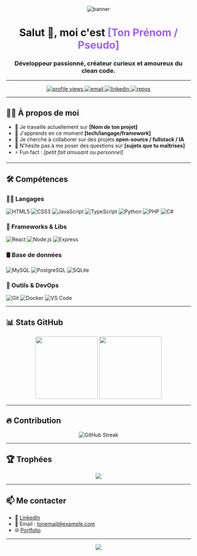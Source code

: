 <!-- Banner -->
<p align="center">
  <img src="https://capsule-render.vercel.app/api?type=waving&color=0:6e40c9,100:9f5fff&height=200&section=header&text=Bienvenue%20sur%20mon%20GitHub!&fontSize=40&fontColor=ffffff&animation=fadeIn" alt="banner" />
</p>

<!-- Introduction -->
<h1 align="center">Salut 👋, moi c'est <span style="color:#9f5fff">[Ton Prénom / Pseudo]</span></h1>
<h3 align="center">Développeur passionné, créateur curieux et amoureux du clean code.</h3>

---

<!-- Badges -->
<p align="center">
  <a href="https://github.com/THEkylokay">
    <img src="https://komarev.com/ghpvc/?username=THEkylokay&label=Vues%20du%20profil&color=9f5fff&style=flat" alt="profile views" />
  </a>
  <a href="mailto:tonemail@example.com">
    <img src="https://img.shields.io/badge/Email-me-blue?style=flat&logo=gmail" alt="email" />
  </a>
  <a href="https://linkedin.com/in/tonprofil">
    <img src="https://img.shields.io/badge/LinkedIn-Profil-0077B5?style=flat&logo=linkedin" alt="linkedin" />
  </a>
  <a href="https://github.com/THEkylokay?tab=repositories">
    <img src="https://img.shields.io/badge/Projets-voir%20tout-orange?style=flat&logo=github" alt="repos" />
  </a>
</p>

---

<!-- À propos de moi -->
## 🙋‍♂️ À propos de moi

- 🔭 Je travaille actuellement sur **[Nom de ton projet]**
- 🌱 J'apprends en ce moment **[tech/langage/framework]**
- 👯 Je cherche à collaborer sur des projets **open-source / fullstack / IA**
- 💬 N'hésite pas à me poser des questions sur **[sujets que tu maîtrises]**
- ⚡ Fun fact : *[petit fait amusant ou personnel]*

---

<!-- Compétences -->
## 🛠️ Compétences

### 👨‍💻 Langages

![HTML5](https://img.shields.io/badge/-HTML5-E34F26?style=flat&logo=html5&logoColor=white)
![CSS3](https://img.shields.io/badge/-CSS3-1572B6?style=flat&logo=css3)
![JavaScript](https://img.shields.io/badge/-JavaScript-F7DF1E?style=flat&logo=javascript&logoColor=black)
![TypeScript](https://img.shields.io/badge/-TypeScript-007ACC?style=flat&logo=typescript)
![Python](https://img.shields.io/badge/-Python-3776AB?style=flat&logo=python)
![PHP](https://img.shields.io/badge/-PHP-777BB4?style=flat&logo=php)
![C#](https://img.shields.io/badge/-C%23-239120?style=flat&logo=c-sharp&logoColor=white)

### 🧰 Frameworks & Libs

![React](https://img.shields.io/badge/-React-61DAFB?style=flat&logo=react)
![Node.js](https://img.shields.io/badge/-Node.js-339933?style=flat&logo=node.js)
![Express](https://img.shields.io/badge/-Express.js-000000?style=flat&logo=express)

### 🛢️ Base de données

![MySQL](https://img.shields.io/badge/-MySQL-4479A1?style=flat&logo=mysql)
![PostgreSQL](https://img.shields.io/badge/-PostgreSQL-336791?style=flat&logo=postgresql)
![SQLite](https://img.shields.io/badge/-SQLite-003B57?style=flat&logo=sqlite&logoColor=white)

### 🧪 Outils & DevOps

![Git](https://img.shields.io/badge/-Git-F05032?style=flat&logo=git)
![Docker](https://img.shields.io/badge/-Docker-2496ED?style=flat&logo=docker)
![VS Code](https://img.shields.io/badge/-VS%20Code-007ACC?style=flat&logo=visual-studio-code)

---

<!-- GitHub Stats -->
## 📊 Stats GitHub

<p align="center">
  <img src="https://github-readme-stats.vercel.app/api?username=THEkylokay&show_icons=true&theme=tokyonight&hide_title=true" height="170px" />
  <img src="https://github-readme-stats.vercel.app/api/top-langs/?username=THEkylokay&layout=compact&theme=tokyonight" height="170px"/>
</p>

---

<!-- GitHub Streak -->
## 🔥 Contribution

<p align="center">
  <img src="https://streak-stats.demolab.com?user=THEkylokay&theme=tokyonight&hide_border=true&border_radius=10" alt="GitHub Streak" />
</p>

---

<!-- Trophies (optionnel) -->
## 🏆 Trophées

<p align="center">
  <img src="https://github-profile-trophy.vercel.app/?username=THEkylokay&theme=gruvbox&margin-w=10&row=1" />
</p>

---

<!-- Contact -->
## 📫 Me contacter

- 💼 [LinkedIn](https://linkedin.com/in/tonprofil)
- 📧 Email : tonemail@example.com
- 🌐 [Portfolio](https://tonsiteperso.com)

---

<!-- Footer -->
<p align="center">
  <img src="https://capsule-render.vercel.app/api?type=waving&color=0:9f5fff,100:6e40c9&height=120&section=footer"/>
</p>
